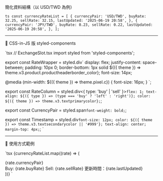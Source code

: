 簡化資料結構（以 USD/TWD 為例）

`ts
const currencyRateList = [
  {
    currencyPair: 'USD/TWD',
    buyRate: 32.25,
    sellRate: 32.15,
    lastUpdated: '2025-06-19 20:58',
  },
  {
    currencyPair: 'JPY/TWD',
    buyRate: 0.23,
    sellRate: 0.22,
    lastUpdated: '2025-06-19 20:58',
  },
];
`

---

💅 CSS-in-JS 版 styled-components

`tsx
// ExchangeSlot.tsx
import styled from 'styled-components';

export const RateWrapper = styled.div`
  display: flex;
  justify-content: space-between;
  padding: 10px 0;
  border-bottom: 1px solid ${({ theme }) => theme.v3.product.productheaderborder_color};
  font-size: 14px;

  @media (min-width: ${({ theme }) => theme.pixel.c}) {
    font-size: 16px;
  }
`;

export const RateColumn = styled.div<{ type: 'buy' | 'sell' }>`
  flex: 1;
  text-align: ${({ type }) => (type === 'buy' ? 'left' : 'right')};
  color: ${({ theme }) => theme.v3.textprimarycolor};
`;

export const CurrencyPair = styled.span`
  font-weight: bold;
`;

export const Timestamp = styled.div`
  font-size: 12px;
  color: ${({ theme }) => theme.v3.textsecondarycolor || '#999'};
  text-align: center;
  margin-top: 4px;
`;
`

---

🧩 使用方式範例

`tsx
{currencyRateList.map((rate) => (
  <div key={rate.currencyPair}>
    <RateWrapper>
      <RateColumn type="buy">
        <CurrencyPair>{rate.currencyPair}</CurrencyPair><br />
        Buy: {rate.buyRate}
      </RateColumn>
      <RateColumn type="sell">
        Sell: {rate.sellRate}
      </RateColumn>
    </RateWrapper>
    <Timestamp>更新時間：{rate.lastUpdated}</Timestamp>
  </div>
))}
`
